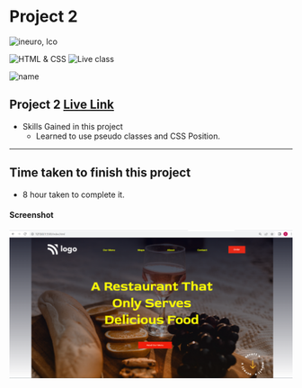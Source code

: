 # Project 2

![ineuro, lco](https://img.shields.io/badge/Ineuron-LOC-orange)


![HTML & CSS](https://img.shields.io/badge/HTML-CSS-orange)
![Live class](https://img.shields.io/badge/LIVE--CLASS-PROJECT--2-green)

![name](https://img.shields.io/badge/Swapnil-Landge)

## Project 2 [Live Link]()

-   Skills Gained in this project
    -   Learned to use pseudo classes and CSS Position.

---

## Time taken to finish this project

-   8 hour taken to complete it.

#### Screenshot

![Desktop](./screenshots/Project_2.png)
